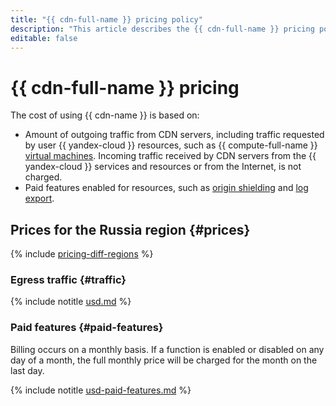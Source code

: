 ```yaml
---
title: "{{ cdn-full-name }} pricing policy"
description: "This article describes the {{ cdn-full-name }} pricing policy."
editable: false
---
```


# {{ cdn-full-name }} pricing



The cost of using {{ cdn-name }} is based on:
* Amount of outgoing traffic from CDN servers, including traffic requested by user {{ yandex-cloud }} resources, such as {{ compute-full-name }} [virtual machines](../compute/concepts/vm.md). Incoming traffic received by CDN servers from the {{ yandex-cloud }} services and resources or from the Internet, is not charged.
* Paid features enabled for resources, such as [origin shielding](concepts/origins-shielding.md) and [log export](concepts/logs.md).

## Prices for the Russia region {#prices}

{% include [pricing-diff-regions](../_includes/pricing-diff-regions.md) %}

### Egress traffic {#traffic}



{% include notitle [usd.md](../_pricing/cdn/usd.md) %}


### Paid features {#paid-features}

Billing occurs on a monthly basis. If a function is enabled or disabled on any day of a month, the full monthly price will be charged for the month on the last day.



{% include notitle [usd-paid-features.md](../_pricing/cdn/usd-paid-features.md) %}

